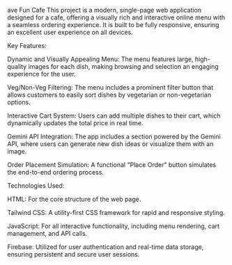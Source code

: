 ave Fun Cafe
This project is a modern, single-page web application designed for a cafe, offering a visually rich and interactive online menu with a seamless ordering experience. It is built to be fully responsive, ensuring an excellent user experience on all devices.

Key Features:

Dynamic and Visually Appealing Menu: The menu features large, high-quality images for each dish, making browsing and selection an engaging experience for the user.

Veg/Non-Veg Filtering: The menu includes a prominent filter button that allows customers to easily sort dishes by vegetarian or non-vegetarian options.

Interactive Cart System: Users can add multiple dishes to their cart, which dynamically updates the total price in real time.

Gemini API Integration: The app includes a section powered by the Gemini API, where users can generate new dish ideas or visualize them with an image.

Order Placement Simulation: A functional "Place Order" button simulates the end-to-end ordering process.

Technologies Used:

HTML: For the core structure of the web page.

Tailwind CSS: A utility-first CSS framework for rapid and responsive styling.

JavaScript: For all interactive functionality, including menu rendering, cart management, and API calls.

Firebase: Utilized for user authentication and real-time data storage, ensuring persistent and secure user sessions.
